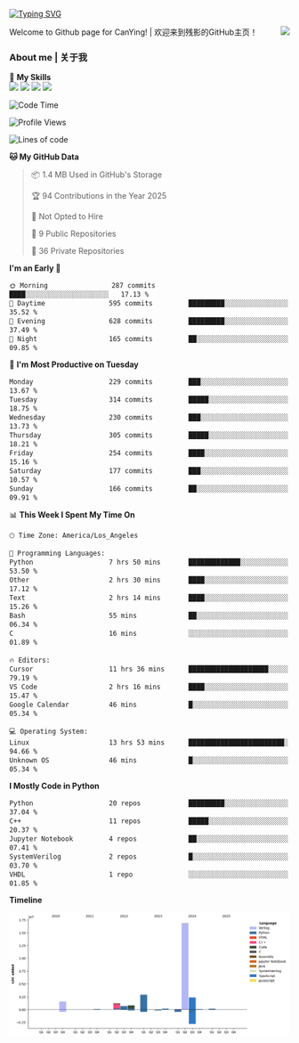 [![Typing SVG](https://readme-typing-svg.herokuapp.com?size=25&duration=3500&color=00FFFF&vCenter=true&width=250&height=40&lines=Hi+Welcome+%F0%9F%91%8B%F0%9F%8F%BB;I'm+CanYing|残影)](https://git.io/typing-svg)

<a href="#">
  <img align="right" src="https://github-readme-stats.vercel.app/api?username=CanYing0913&count_private=true&rank_icon=github&show_icons=true&bg_color=15,f2f7fd,E0EAFC&" />
</a>

Welcome to Github page for CanYing! | 欢迎来到残影的GitHub主页！

### About me | 关于我

🌟 **My Skills**  
![](https://img.shields.io/badge/-C-A8B9CC?style=flat-square&logo=C&logoColor=fff)
![](https://img.shields.io/badge/-C++-00599C?style=flat-square&logo=Cpp&logoColor=fff)
![](https://img.shields.io/badge/-Python-3776AB?style=flat-square&logo=Python&logoColor=fff)
![](https://img.shields.io/badge/-Linux-000000?style=flat-square&logo=Linux&logoColor=fff)

<!--START_SECTION:waka-->
![Code Time](http://img.shields.io/badge/Code%20Time-1%2C608%20hrs%2028%20mins-blue)

![Profile Views](http://img.shields.io/badge/Profile%20Views-2-blue)

![Lines of code](https://img.shields.io/badge/From%20Hello%20World%20I%27ve%20Written-26.9%20million%20lines%20of%20code-blue)

**🐱 My GitHub Data** 

> 📦 1.4 MB Used in GitHub's Storage 
 > 
> 🏆 94 Contributions in the Year 2025
 > 
> 🚫 Not Opted to Hire
 > 
> 📜 9 Public Repositories 
 > 
> 🔑 36 Private Repositories 
 > 
**I'm an Early 🐤** 

```text
🌞 Morning                287 commits         ████░░░░░░░░░░░░░░░░░░░░░   17.13 % 
🌆 Daytime                595 commits         █████████░░░░░░░░░░░░░░░░   35.52 % 
🌃 Evening                628 commits         █████████░░░░░░░░░░░░░░░░   37.49 % 
🌙 Night                  165 commits         ██░░░░░░░░░░░░░░░░░░░░░░░   09.85 % 
```
📅 **I'm Most Productive on Tuesday** 

```text
Monday                   229 commits         ███░░░░░░░░░░░░░░░░░░░░░░   13.67 % 
Tuesday                  314 commits         █████░░░░░░░░░░░░░░░░░░░░   18.75 % 
Wednesday                230 commits         ███░░░░░░░░░░░░░░░░░░░░░░   13.73 % 
Thursday                 305 commits         █████░░░░░░░░░░░░░░░░░░░░   18.21 % 
Friday                   254 commits         ████░░░░░░░░░░░░░░░░░░░░░   15.16 % 
Saturday                 177 commits         ███░░░░░░░░░░░░░░░░░░░░░░   10.57 % 
Sunday                   166 commits         ██░░░░░░░░░░░░░░░░░░░░░░░   09.91 % 
```


📊 **This Week I Spent My Time On** 

```text
🕑︎ Time Zone: America/Los_Angeles

💬 Programming Languages: 
Python                   7 hrs 50 mins       █████████████░░░░░░░░░░░░   53.50 % 
Other                    2 hrs 30 mins       ████░░░░░░░░░░░░░░░░░░░░░   17.12 % 
Text                     2 hrs 14 mins       ████░░░░░░░░░░░░░░░░░░░░░   15.26 % 
Bash                     55 mins             ██░░░░░░░░░░░░░░░░░░░░░░░   06.34 % 
C                        16 mins             ░░░░░░░░░░░░░░░░░░░░░░░░░   01.89 % 

🔥 Editors: 
Cursor                   11 hrs 36 mins      ████████████████████░░░░░   79.19 % 
VS Code                  2 hrs 16 mins       ████░░░░░░░░░░░░░░░░░░░░░   15.47 % 
Google Calendar          46 mins             █░░░░░░░░░░░░░░░░░░░░░░░░   05.34 % 

💻 Operating System: 
Linux                    13 hrs 53 mins      ████████████████████████░   94.66 % 
Unknown OS               46 mins             █░░░░░░░░░░░░░░░░░░░░░░░░   05.34 % 
```

**I Mostly Code in Python** 

```text
Python                   20 repos            █████████░░░░░░░░░░░░░░░░   37.04 % 
C++                      11 repos            █████░░░░░░░░░░░░░░░░░░░░   20.37 % 
Jupyter Notebook         4 repos             ██░░░░░░░░░░░░░░░░░░░░░░░   07.41 % 
SystemVerilog            2 repos             █░░░░░░░░░░░░░░░░░░░░░░░░   03.70 % 
VHDL                     1 repo              ░░░░░░░░░░░░░░░░░░░░░░░░░   01.85 % 
```



**Timeline**

![Lines of Code chart](https://raw.githubusercontent.com/CanYing0913/CanYing0913/master/assets/bar_graph.png)


<!--END_SECTION:waka-->
